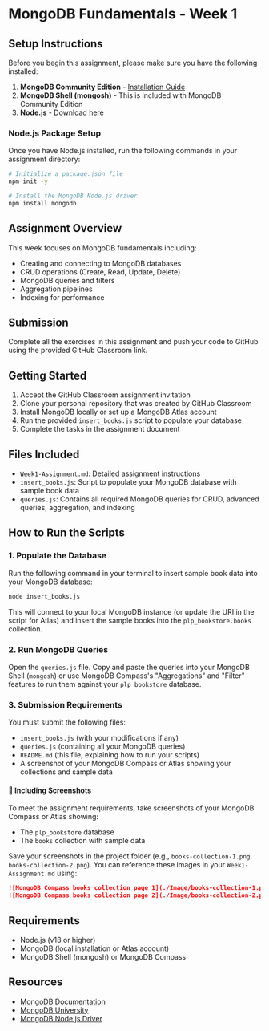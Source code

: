 # MongoDB Fundamentals - Week 1

## Setup Instructions

Before you begin this assignment, please make sure you have the following installed:

1. **MongoDB Community Edition** - [Installation Guide](https://www.mongodb.com/docs/manual/administration/install-community/)
2. **MongoDB Shell (mongosh)** - This is included with MongoDB Community Edition
3. **Node.js** - [Download here](https://nodejs.org/)

### Node.js Package Setup

Once you have Node.js installed, run the following commands in your assignment directory:

```bash
# Initialize a package.json file
npm init -y

# Install the MongoDB Node.js driver
npm install mongodb
```

## Assignment Overview

This week focuses on MongoDB fundamentals including:

- Creating and connecting to MongoDB databases
- CRUD operations (Create, Read, Update, Delete)
- MongoDB queries and filters
- Aggregation pipelines
- Indexing for performance

## Submission

Complete all the exercises in this assignment and push your code to GitHub using the provided GitHub Classroom link.

## Getting Started

1. Accept the GitHub Classroom assignment invitation
2. Clone your personal repository that was created by GitHub Classroom
3. Install MongoDB locally or set up a MongoDB Atlas account
4. Run the provided `insert_books.js` script to populate your database
5. Complete the tasks in the assignment document

## Files Included

- `Week1-Assignment.md`: Detailed assignment instructions
- `insert_books.js`: Script to populate your MongoDB database with sample book data
- `queries.js`: Contains all required MongoDB queries for CRUD, advanced queries, aggregation, and indexing

## How to Run the Scripts

### 1. Populate the Database

Run the following command in your terminal to insert sample book data into your MongoDB database:

```bash
node insert_books.js
```

This will connect to your local MongoDB instance (or update the URI in the script for Atlas) and insert the sample books into the `plp_bookstore.books` collection.

### 2. Run MongoDB Queries

Open the `queries.js` file. Copy and paste the queries into your MongoDB Shell (`mongosh`) or use MongoDB Compass's "Aggregations" and "Filter" features to run them against your `plp_bookstore` database.

### 3. Submission Requirements

You must submit the following files:

- `insert_books.js` (with your modifications if any)
- `queries.js` (containing all your MongoDB queries)
- `README.md` (this file, explaining how to run your scripts)
- A screenshot of your MongoDB Compass or Atlas showing your collections and sample data

#### 📸 Including Screenshots

To meet the assignment requirements, take screenshots of your MongoDB Compass or Atlas showing:

- The `plp_bookstore` database
- The `books` collection with sample data

Save your screenshots in the project folder (e.g., `books-collection-1.png`, `books-collection-2.png`).
You can reference these images in your `Week1-Assignment.md` using:

```markdown
![MongoDB Compass books collection page 1](./Image/books-collection-1.png)
![MongoDB Compass books collection page 2](./Image/books-collection-2.png)
```

## Requirements

- Node.js (v18 or higher)
- MongoDB (local installation or Atlas account)
- MongoDB Shell (mongosh) or MongoDB Compass

## Resources

- [MongoDB Documentation](https://docs.mongodb.com/)
- [MongoDB University](https://university.mongodb.com/)
- [MongoDB Node.js Driver](https://mongodb.github.io/node-mongodb-native/)
